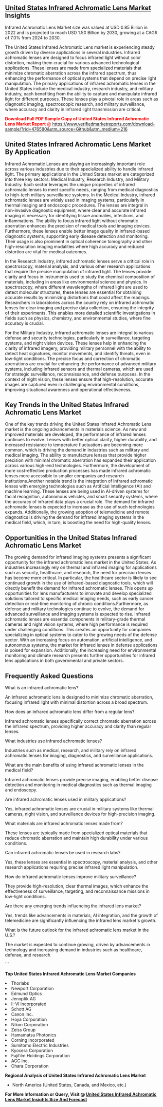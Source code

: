 <h2><a href="https://www.verifiedmarketreports.com/download-sample/?rid=476580&amp;utm_source=Github&amp;utm_medium=216" target="_blank">United States Infrared Achromatic Lens Market</a> Insights</h2><p>Infrared Achromatic Lens Market size was valued at USD 0.85 Billion in 2022 and is projected to reach USD 1.50 Billion by 2030, growing at a CAGR of 7.0% from 2024 to 2030.</p><p><p>The United States Infrared Achromatic Lens market is experiencing steady growth driven by diverse applications in several industries. Infrared achromatic lenses are designed to focus infrared light without color distortion, making them crucial for various advanced technological applications. These lenses are made from specialized materials that minimize chromatic aberration across the infrared spectrum, thus enhancing the performance of optical systems that depend on precise light manipulation. The primary applications of infrared achromatic lenses in the United States include the medical industry, research industry, and military industry, each benefiting from the ability to capture and manipulate infrared light for different purposes. These lenses play a pivotal role in areas such as diagnostic imaging, spectroscopic research, and military surveillance, where accuracy and clarity in infrared light transmission are critical. <p><span class=""><span style="color: #ff0000;"><strong>Download Full PDF Sample Copy of United States Infrared Achromatic Lens Market Report</strong> @ </span><a href="https://www.verifiedmarketreports.com/download-sample/?rid=476580&amp;utm_source=Github&amp;utm_medium=216" target="_blank">https://www.verifiedmarketreports.com/download-sample/?rid=476580&amp;utm_source=Github&amp;utm_medium=216</a></span></p></p><h2>United States Infrared Achromatic Lens Market By Application</h2><p>Infrared Achromatic Lenses are playing an increasingly important role across various industries due to their specialized ability to handle infrared light. The primary applications in the United States market are categorized into three key sectors: Medical Industry, Research Industry, and Military Industry. Each sector leverages the unique properties of infrared achromatic lenses to meet specific needs, ranging from medical diagnostics to high-tech military surveillance systems. In the Medical Industry, infrared achromatic lenses are widely used in imaging systems, particularly in thermal imaging and endoscopic procedures. The lenses are integral in non-invasive diagnostic equipment, where clear and accurate infrared imaging is necessary for identifying tissue anomalies, infections, and inflammations. The ability to focus infrared light without chromatic aberration enhances the precision of medical tools and imaging devices. Furthermore, these lenses enable better image quality in infrared-based diagnostic systems, supporting early disease detection and monitoring. Their usage is also prominent in optical coherence tomography and other high-resolution imaging modalities where high accuracy and reduced distortion are vital for medical outcomes. <p>In the Research Industry, infrared achromatic lenses serve a critical role in spectroscopy, material analysis, and various other research applications that require the precise manipulation of infrared light. The lenses provide clarity and focus in instruments used to study the chemical composition of materials, including in areas like environmental science and physics. In spectroscopy, where different wavelengths of infrared light are used to detect molecular structures, these lenses are essential for obtaining accurate results by minimizing distortions that could affect the readings. Researchers in laboratories across the country rely on infrared achromatic lenses for clear imaging and precise data collection, ensuring the integrity of their experiments. This enables more detailed scientific investigations in fields such as physics, chemistry, and environmental studies, where fine accuracy is crucial. <p>For the Military Industry, infrared achromatic lenses are integral to various defense and security technologies, particularly in surveillance, targeting systems, and night vision devices. These lenses help in enhancing the clarity of infrared imagery, providing military personnel with the ability to detect heat signatures, monitor movements, and identify threats, even in low-light conditions. The precise focus and correction of chromatic aberrations are crucial for enhancing the performance of advanced military systems, including infrared sensors and thermal cameras, which are used for strategic surveillance, reconnaissance, and defense purposes. In the context of night vision, these lenses ensure that high-resolution, accurate images are captured even in challenging environmental conditions, improving situational awareness and operational effectiveness.<h2>Key Trends in the United States Infrared Achromatic Lens Market</h2><p>One of the key trends driving the United States Infrared Achromatic Lens market is the ongoing advancements in materials science. As new and improved materials are developed, the performance of infrared lenses continues to evolve. Lenses with better optical clarity, higher durability, and increased resistance to temperature fluctuations are becoming more common, which is driving the demand in industries such as military and medical imaging. The ability to manufacture lenses that provide higher precision with minimal chromatic aberration has expanded their application across various high-end technologies. Furthermore, the development of more cost-effective production processes has made infrared achromatic lenses more accessible to smaller companies and research institutions.Another notable trend is the integration of infrared achromatic lenses with emerging technologies such as Artificial Intelligence (AI) and machine learning. These lenses are being used in AI-driven systems for facial recognition, autonomous vehicles, and smart security systems, where the accuracy of infrared data plays a crucial role. The demand for infrared achromatic lenses is expected to increase as the use of such technologies expands. Additionally, the growing adoption of telemedicine and remote diagnostics is driving the demand for infrared imaging systems in the medical field, which, in turn, is boosting the need for high-quality lenses. <h2>Opportunities in the United States Infrared Achromatic Lens Market</h2><p>The growing demand for infrared imaging systems presents a significant opportunity for the infrared achromatic lens market in the United States. As industries increasingly rely on thermal and infrared imaging for applications such as security, healthcare, and research, the need for precision lenses has become more critical. In particular, the healthcare sector is likely to see continued growth in the use of infrared-based diagnostic tools, which will directly benefit the demand for infrared achromatic lenses. This opens up opportunities for lens manufacturers to innovate and develop specialized solutions tailored to specific medical imaging needs, such as early cancer detection or real-time monitoring of chronic conditions.Furthermore, as defense and military technologies continue to evolve, the demand for advanced surveillance and imaging systems is expected to rise. Infrared achromatic lenses are essential components in military-grade thermal cameras and night vision systems, where high performance is required under challenging conditions. This creates an opportunity for companies specializing in optical systems to cater to the growing needs of the defense sector. With an increasing focus on automation, artificial intelligence, and autonomous systems, the market for infrared lenses in defense applications is poised for expansion. Additionally, the increasing need for environmental monitoring and climate research presents further opportunities for infrared lens applications in both governmental and private sectors.<h2>Frequently Asked Questions</h2><p>What is an infrared achromatic lens? </p><p>An infrared achromatic lens is designed to minimize chromatic aberration, focusing infrared light with minimal distortion across a broad spectrum.</p><p>How does an infrared achromatic lens differ from a regular lens?</p><p>Infrared achromatic lenses specifically correct chromatic aberration across the infrared spectrum, providing higher accuracy and clarity than regular lenses.</p><p>What industries use infrared achromatic lenses?</p><p>Industries such as medical, research, and military rely on infrared achromatic lenses for imaging, diagnostics, and surveillance applications.</p><p>What are the main benefits of using infrared achromatic lenses in the medical field?</p><p>Infrared achromatic lenses provide precise imaging, enabling better disease detection and monitoring in medical diagnostics such as thermal imaging and endoscopy.</p><p>Are infrared achromatic lenses used in military applications?</p><p>Yes, infrared achromatic lenses are crucial in military systems like thermal cameras, night vision, and surveillance devices for high-precision imaging.</p><p>What materials are infrared achromatic lenses made from?</p><p>These lenses are typically made from specialized optical materials that reduce chromatic aberration and maintain high durability under various conditions.</p><p>Can infrared achromatic lenses be used in research labs?</p><p>Yes, these lenses are essential in spectroscopy, material analysis, and other research applications requiring precise infrared light manipulation.</p><p>How do infrared achromatic lenses improve military surveillance?</p><p>They provide high-resolution, clear thermal images, which enhance the effectiveness of surveillance, targeting, and reconnaissance missions in low-light conditions.</p><p>Are there any emerging trends influencing the infrared lens market?</p><p>Yes, trends like advancements in materials, AI integration, and the growth of telemedicine are significantly influencing the infrared lens market's growth.</p><p>What is the future outlook for the infrared achromatic lens market in the U.S.?</p><p>The market is expected to continue growing, driven by advancements in technology and increasing demand in industries such as healthcare, defense, and research.</p>```</p><p><strong>Top United States Infrared Achromatic Lens Market Companies</strong></p><div data-test-id=""><p><li>Thorlabs</li><li> Newport Corporation</li><li> Edmund Optics</li><li> Jenoptik AG</li><li> II-VI Incorporated</li><li> Schott AG</li><li> Canon Inc.</li><li> Hoya Corporation</li><li> Nikon Corporation</li><li> Zeiss Group</li><li> Hamamatsu Photonics</li><li> Corning Incorporated</li><li> Sumitomo Electric Industries</li><li> Kyocera Corporation</li><li> Fujifilm Holdings Corporation</li><li> AGC Inc.</li><li> Ohara Corporation</li></p><div><strong>Regional Analysis of&nbsp;United States Infrared Achromatic Lens Market</strong></div><ul><li dir="ltr"><p dir="ltr">North America&nbsp;(United States, Canada, and Mexico, etc.)</p></li></ul><p><strong>For More Information or Query, Visit @&nbsp;</strong><strong><a href="https://www.verifiedmarketreports.com/product/infrared-achromatic-lens-market/?utm_source=Github&amp;utm_medium=216" target="_blank">United States Infrared Achromatic Lens Market Insights Size And Forecast</a></strong></p></div>
